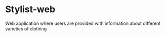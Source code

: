 # Stylist-web
Web application where users are provided with information about different varieties of clothing
